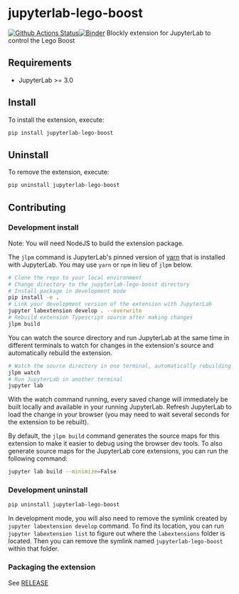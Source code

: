 # jupyterlab-lego-boost

[![Github Actions Status](https://github.com/QuantStack/jupyterlab-lego-boost/workflows/Build/badge.svg)](https://github.com/QuantStack/jupyterlab-lego-boost/actions/workflows/build.yml)[![Binder](https://mybinder.org/badge_logo.svg)](https://mybinder.org/v2/gh/QuantStack/jupyterlab-lego-boost/main?urlpath=lab)
Blockly extension for JupyterLab to control the Lego Boost

## Requirements

- JupyterLab >= 3.0

## Install

To install the extension, execute:

```bash
pip install jupyterlab-lego-boost
```

## Uninstall

To remove the extension, execute:

```bash
pip uninstall jupyterlab-lego-boost
```

## Contributing

### Development install

Note: You will need NodeJS to build the extension package.

The `jlpm` command is JupyterLab's pinned version of
[yarn](https://yarnpkg.com/) that is installed with JupyterLab. You may use
`yarn` or `npm` in lieu of `jlpm` below.

```bash
# Clone the repo to your local environment
# Change directory to the jupyterlab-lego-boost directory
# Install package in development mode
pip install -e .
# Link your development version of the extension with JupyterLab
jupyter labextension develop . --overwrite
# Rebuild extension Typescript source after making changes
jlpm build
```

You can watch the source directory and run JupyterLab at the same time in different terminals to watch for changes in the extension's source and automatically rebuild the extension.

```bash
# Watch the source directory in one terminal, automatically rebuilding when needed
jlpm watch
# Run JupyterLab in another terminal
jupyter lab
```

With the watch command running, every saved change will immediately be built locally and available in your running JupyterLab. Refresh JupyterLab to load the change in your browser (you may need to wait several seconds for the extension to be rebuilt).

By default, the `jlpm build` command generates the source maps for this extension to make it easier to debug using the browser dev tools. To also generate source maps for the JupyterLab core extensions, you can run the following command:

```bash
jupyter lab build --minimize=False
```

### Development uninstall

```bash
pip uninstall jupyterlab-lego-boost
```

In development mode, you will also need to remove the symlink created by `jupyter labextension develop`
command. To find its location, you can run `jupyter labextension list` to figure out where the `labextensions`
folder is located. Then you can remove the symlink named `jupyterlab-lego-boost` within that folder.

### Packaging the extension

See [RELEASE](RELEASE.md)
